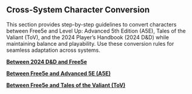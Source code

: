 ## Cross-System Character Conversion

This section provides step-by-step guidelines to convert characters between Free5e and Level Up: Advanced 5th Edition (A5E), Tales of the Valiant (ToV), and the 2024 Player’s Handbook (2024 D&D) while maintaining balance and playability.
Use these conversion rules for seamless adaptation across systems.

[**Between 2024 D&D and Free5e**](./Conversion_DnD_2024.md)

[**Between Free5e and Advanced 5E (A5E)**](./Conversion_A5E.md)

[**Between Free5e and Tales of the Valiant (ToV)**](./Conversion_ToV.md)
